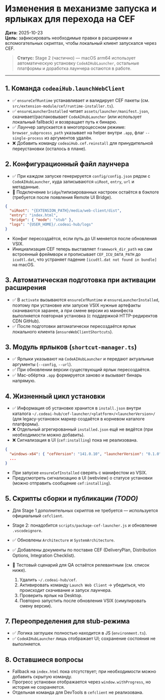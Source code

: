 # Изменения в механизме запуска и ярлыках для перехода на CEF

**Дата:** 2025-10-23  
**Цель:** зафиксировать необходимые правки в расширении и вспомогательных скриптах, чтобы локальный клиент запускался через CEF.

> **Статус:** Stage 2 (частично) — macOS arm64 использует автоматическую установку `CodeAIHubLauncher`, остальные платформы и доработка лаунчера остаются в работе.

---

## 1. Команда `codeaiHub.launchWebClient`
- ✅ `ensureCefRuntime` устанавливает и валидирует CEF пакеты (см. `src/extension-module/cef/runtime-installer.ts`).
- ✅ `ensureLauncherInstalled` читает `assets/launcher/manifest.json`, скачивает/распаковывает `CodeAIHubLauncher` (или использует локальный fallback) и возвращает путь к бинарю.
- ✅ Лаунчер запускается в многопроцессном режиме: `browser_subprocess_path` указывает на helper внутри `.app`, флаг `--single-process` из аргументов удалён.
- ❌ Добавить команду `codeaiHub.cef.reinstall` для принудительной переустановки (осталось в плане).

## 2. Конфигурационный файл лаунчера
- ✅ При каждом запуске генерируется `config/config.json` рядом с `CodeAIHubLauncher`, куда записываются `uiRoot`, `entry`, `url` и метаданные.
- 🔄 Подключение `bridge`/типизированных настроек остаётся в бэклоге (требуется после появления Remote UI Bridge).
```json
{
  "uiRoot": "{EXTENSION_PATH}/media/web-client/dist",
  "entry": "index.html",
  "bridge": { "mode": "stub" },
  "logs": "{USER_HOME}/.codeai-hub/logs"
}
```
- Конфиг пересоздаётся, если путь до UI меняется после обновления VSIX.
- Инициализация CEF теперь выставляет `framework_dir_path` на сам встроенный фреймворк и прописывает `CEF_ICU_DATA_PATH` до `icudtl.dat`, что устраняет падение `[icudtl.dat not found in bundle]` на macOS.

## 3. Автоматическая подготовка при активации расширения
- ✅ В `activate` вызываются `ensureCefRuntime` и `ensureLauncherInstalled`, поэтому при установке или запуске VSIX нужные артефакты скачиваются заранее, а при смене версии из манифеста выполняется повторная установка (с поддержкой HTTP-редиректов CDN GitHub).
- ✅ После подготовки автоматически пересоздаётся ярлык локального клиента (`ensureWebClientShortcuts`).

## 3. Модуль ярлыков (`shortcut-manager.ts`)
- ✅ Ярлыки указывают на `CodeAIHubLauncher` и передают актуальные аргументы (`--config`, `--url`).
- ✅ При обновлении версии существующий ярлык пересоздаётся.
- ✅ Mac-обёртка `.app` формируется заново и вызывает бинарь напрямую.

## 4. Жизненный цикл установки
- ✅ Информация об установке хранится в `install.json` внутри каталога `~/.codeai-hub/cef-launcher/<platform>/<launcherVersion>/` (для legacy-установок маркер создаётся в корневом каталоге платформы).
- ❌ Отдельный агрегированный `installed.json` ещё не ведётся (при необходимости можно добавить).
- ❌ Сигнализация в UI (`cef:installing`) пока не реализована.
```json
{
  "windows-x64": { "cefVersion": "141.0.10", "launcherVersion": "0.1.0", "installedAt": "2025-10-23T12:00:00Z" },
  ...
}
```
- При запуске `ensureCefInstalled` сверять с манифестом из VSIX.
- Предусмотреть сигнализацию в UI (webview) о статусе установки (можно отправить сообщение `cef:installing`).

## 5. Скрипты сборки и публикации *(TODO)*
- Для Stage 1 дополнительных скриптов не требуется — используется официальный `cefclient`.
- Stage 2: понадобится `scripts/package-cef-launcher.js` и обновление `.vscodeignore`.

- ✅ Обновлены `Architecture` и `SystemArchitecture`.
- ✅ Добавлены документы по поставке CEF (DeliveryPlan, Distribution Options, Integration Checklist).
- 📌 Тестовый сценарий для QA остаётся релевантным (см. список ниже).
  1. Удалить `~/.codeai-hub/cef`.
  2. Активировать команду `Launch Web Client` → убедиться, что происходит скачивание и запуск лаунчера.
  3. Проверить ярлык на Desktop.
  4. Повторно запустить после обновления VSIX (симулировать смену версии).

## 7. Переопределения для stub-режима
- ✅ Логика заглушек полностью находится в JS (`environment.ts`).
- ✅ `CodeAIHubLauncher` лишь отображает UI; сохранение состояния не выполняется.

## 8. Оставшиеся вопросы
- Fallback на `index.html` пока отсутствует; при необходимости можно добавить скрытую команду.
- Прогресс установки отображается через `window.withProgress`, но история не сохраняется.
- Отдельная команда для DevTools в `cefclient` не реализована.
